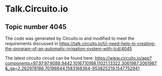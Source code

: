 # Talk.Circuito.io

## Topic number 4045

The code was generated by Circuito.io and modified to meet the requirements discussed in https://talk.circuito.io/t/i-need-help-in-creating-the-program-of-an-automatic-irrigation-system-with-lcd/4045

The latest circuito circuit can be found here: https://www.circuito.io/app?components=97,97,97,9088,9442,10167,10168,11021,13322,3061987,3061987&_ga=2.262978186.70196644.1583168364-953825219.1547752941
